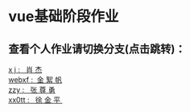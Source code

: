 # vue基础阶段作业
## 查看个人作业请切换分支(点击跳转)：
<a href="https://github.com/xx0tt-public/testPublic/tree/xj"  > x&nbsp;j&nbsp;:&nbsp; &nbsp;肖&nbsp;杰  </a><br/>
<a href="https://github.com/xx0tt-public/testPublic/tree/webxf"> webxf&nbsp;:&nbsp;  金&nbsp;絮&nbsp;帆 </a><br/>
<a href="https://github.com/xx0tt-public/testPublic/tree/zzy"> zzy&nbsp;:&nbsp;  &nbsp;张&nbsp;尊&nbsp;勇</a><br/>
<a href="https://github.com/xx0tt-public/testPublic/tree/xx0tt"> xx0tt&nbsp;:&nbsp;  &nbsp;徐&nbsp;金&nbsp;平&nbsp; </a>

